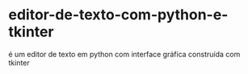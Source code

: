 # editor-de-texto-com-python-e-tkinter
é um editor de texto em python com interface gráfica construída com tkinter
